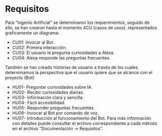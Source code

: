 # Requisitos
Para "Ingenio Artificial" se determinaron los requerimientos, seguido de ello, se han crearon hasta el momento 4CU (casos de usos). representados graficamente un diagrama:

- CU01: Invocar al Bot.
- CU02: Primera interacción.
- CU03: El usuario le pregunta curiosidades a Alexa.
- CU04: Alexa responde las preguntas frecuentes.

También se han creado historias de usuario a través de los cuales determinamos la perspectiva que el usuario quiere que se alcance con el proyecto (Bot):

- HU01- Preguntar curiosidades sobre IA.
- HU02- Recibir curiosidades diarias.
- HU03- Información clara y sencilla.
- HU04- Fácil accesibilidad.
- HU05- Responder preguntas frecuentes.
- HU06- Invocar al Bot por comando de voz.
- HU07- Introducción al funcionamiento del Bot.
Para más información con detalles puede consultar el archivo correspondiente a cada método en el archivo "Documentación -> Requisitos".
